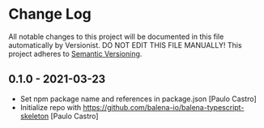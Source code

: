 # Change Log

All notable changes to this project will be documented in this file
automatically by Versionist. DO NOT EDIT THIS FILE MANUALLY!
This project adheres to [Semantic Versioning](http://semver.org/).

## 0.1.0 - 2021-03-23

* Set npm package name and references in package.json [Paulo Castro]
* Initialize repo with https://github.com/balena-io/balena-typescript-skeleton [Paulo Castro]
